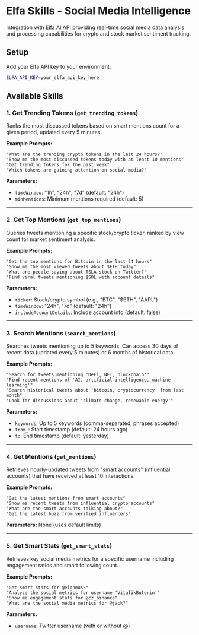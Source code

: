 # Elfa Skills - Social Media Intelligence

Integration with [Elfa AI API](https://api.elfa.ai) providing real-time social media data analysis and processing capabilities for crypto and stock market sentiment tracking.

## Setup

Add your Elfa API key to your environment:
```bash
ELFA_API_KEY=your_elfa_api_key_here
```

## Available Skills

### 1. Get Trending Tokens (`get_trending_tokens`)

Ranks the most discussed tokens based on smart mentions count for a given period, updated every 5 minutes.

**Example Prompts:**
```
"What are the trending crypto tokens in the last 24 hours?"
"Show me the most discussed tokens today with at least 10 mentions"
"Get trending tokens for the past week"
"Which tokens are gaining attention on social media?"
```

**Parameters:**
- `timeWindow`: "1h", "24h", "7d" (default: "24h")
- `minMentions`: Minimum mentions required (default: 5)

---

### 2. Get Top Mentions (`get_top_mentions`)

Queries tweets mentioning a specific stock/crypto ticker, ranked by view count for market sentiment analysis.

**Example Prompts:**
```
"Get the top mentions for Bitcoin in the last 24 hours"
"Show me the most viewed tweets about $ETH today"
"What are people saying about TSLA stock on Twitter?"
"Find viral tweets mentioning $SOL with account details"
```

**Parameters:**
- `ticker`: Stock/crypto symbol (e.g., "BTC", "$ETH", "AAPL")
- `timeWindow`: "24h", "7d" (default: "24h") 
- `includeAccountDetails`: Include account info (default: false)

---

### 3. Search Mentions (`search_mentions`)

Searches tweets mentioning up to 5 keywords. Can access 30 days of recent data (updated every 5 minutes) or 6 months of historical data.

**Example Prompts:**
```
"Search for tweets mentioning 'DeFi, NFT, blockchain'"
"Find recent mentions of 'AI, artificial intelligence, machine learning'"
"Search historical tweets about 'bitcoin, cryptocurrency' from last month"
"Look for discussions about 'climate change, renewable energy'"
```

**Parameters:**
- `keywords`: Up to 5 keywords (comma-separated, phrases accepted)
- `from_`: Start timestamp (default: 24 hours ago)
- `to`: End timestamp (default: yesterday)

---

### 4. Get Mentions (`get_mentions`)

Retrieves hourly-updated tweets from "smart accounts" (influential accounts) that have received at least 10 interactions.

**Example Prompts:**
```
"Get the latest mentions from smart accounts"
"Show me recent tweets from influential crypto accounts"
"What are the smart accounts talking about?"
"Get the latest buzz from verified influencers"
```

**Parameters:** None (uses default limits)

---

### 5. Get Smart Stats (`get_smart_stats`)

Retrieves key social media metrics for a specific username including engagement ratios and smart following count.

**Example Prompts:**
```
"Get smart stats for @elonmusk"
"Analyze the social metrics for username 'VitalikButerin'"
"Show me engagement stats for @cz_binance"
"What are the social media metrics for @jack?"
```

**Parameters:**
- `username`: Twitter username (with or without @)

